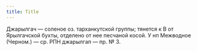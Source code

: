 ```yaml
---
title: Title
---
```


Джарылгач — соленое оз. тарханкутской группы; тянется к В от Ярылгачской бухты,
отделено от нее песчаной косой. У нп Межводное (Черном.) — ср. РПН джарылгап —
пр. № 3.
